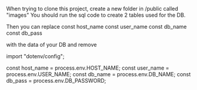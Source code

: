 When trying to clone this project, create a new folder in /public called "images"
You should run the sql code to create 2 tables used for the DB.

Then you can replace
const host_name
const user_name
const db_name
const db_pass

with the data of your DB and remove

import "dotenv/config";

const host_name = process.env.HOST_NAME;
const user_name = process.env.USER_NAME;
const db_name = process.env.DB_NAME;
const db_pass = process.env.DB_PASSWORD;
